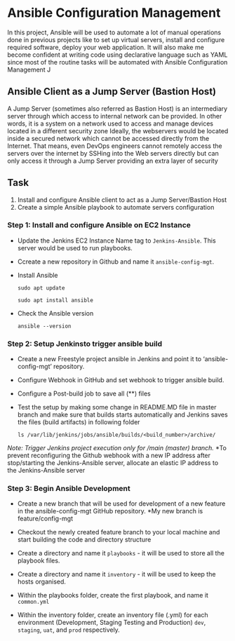# Ansible Configuration Management

In this project, Ansible will be used to automate a lot of manual operations done in previous projects like to set up virtual servers, install and configure required software, deploy your web application.
It will also make me become confident at writing code using declarative language such as YAML since most of the routine tasks will be automated with Ansible Configuration Management
J

## Ansible Client as a Jump Server (Bastion Host)
A Jump Server (sometimes also referred as Bastion Host) is an intermediary server through which access to internal network can be provided. In other words, it is a system on a network used to access and manage devices located in a different security zone
Ideally, the webservers would be located inside a secured network which cannot be accessed directly from the Internet. That means, even DevOps engineers cannot remotely access the servers over the internet by SSHing into the Web servers directly but can only access it through a Jump Server  providing an extra layer of security

## Task
1. Install and configure Ansible client to act as a Jump Server/Bastion Host
2. Create a simple Ansible playbook to automate servers configuration

### Step 1: Install and configure Ansible on EC2 Instance

- Update the Jenkins EC2 Instance Name tag to `Jenkins-Ansible`. This server would be used to run playbooks.
- Ccreate a new repository in Github and name it `ansible-config-mgt`.
- Install Ansible

      sudo apt update

      sudo apt install ansible
      
- Check the Ansible version 
  
      ansible --version

### Step 2: Setup Jenkinsto trigger ansible build

- Create a new Freestyle project ansible in Jenkins and point it to ‘ansible-config-mgt’ repository.
- Configure Webhook in GitHub and set webhook to trigger ansible build.
- Configure a Post-build job to save all (**) files
- Test the setup by making some change in README.MD file in master branch and make sure that builds starts automatically and Jenkins saves the files (build artifacts) in following folder

      ls /var/lib/jenkins/jobs/ansible/builds/<build_number>/archive/

*Note: Trigger Jenkins project execution only for /main (master) branch.*
*To prevent reconfiguring the Github webhook with a new IP address after stop/starting the Jenkins-Ansible server, allocate an elastic IP address to the Jenkins-Ansible server

### Step 3: Begin Ansible Development

- Create a new branch that will be used for development of a new feature in the ansible-config-mgt GitHub repository.
*My new branch is feature/config-mgt

- Checkout the newly created feature branch to your local machine and start building the code and directory structure
- Create a directory and name it `playbooks` - it will be used to store all the playbook files.
- Create a directory and name it `inventory` - it will be used to keep the hosts organised.
- Within the playbooks folder, create the first playbook, and name it `common.yml`
- Within the inventory folder, create an inventory file (.yml) for each environment (Development, Staging Testing and Production) `dev`, `staging`, `uat`, and `prod` respectively.
